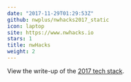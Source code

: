 ```yaml
---
date: "2017-11-29T01:29:53Z"
github: nwplus/nwhacks2017_static
icon: laptop
site: https://www.nwhacks.io
stars: 1
title: nwHacks
weight: 2
---
```

View the write-up of the [2017 tech stack](/post/nwhacks/).
